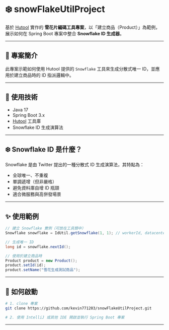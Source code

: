 
# ❄️ snowFlakeUtilProject

基於 [Hutool](https://hutool.cn/) 實作的 **雪花片編碼工具專案**，以「建立商品（Product）」為範例，展示如何在 Spring Boot 專案中整合 **Snowflake ID 生成器**。

---

## 📌 專案簡介

此專案示範如何使用 Hutool 提供的 `Snowflake` 工具來生成分散式唯一 ID，並應用於建立商品時的 ID 指派邏輯中。

---

## 🧰 使用技術

- Java 17
- Spring Boot 3.x
- [Hutool](https://hutool.cn/) 工具庫
- Snowflake ID 生成演算法

---

## ❄️ Snowflake ID 是什麼？

Snowflake 是由 Twitter 提出的一種分散式 ID 生成演算法，其特點為：

- 全球唯一、不重複
- 單調遞增（但非嚴格）
- 避免資料庫自增 ID 瓶頸
- 適合微服務與高併發場景

---


## ✨ 使用範例

```java
// 建立 Snowflake 實例（可放在工具類中）
Snowflake snowflake = IdUtil.getSnowflake(1, 1); // workerId, datacenterId

// 生成唯一 ID
long id = snowflake.nextId();

// 使用於建立商品時
Product product = new Product();
product.setId(id);
product.setName("雪花生成測試商品");
````

---

## 🚀 如何啟動

```bash
# 1. clone 專案
git clone https://github.com/kevin771203/snowFlakeUtilProject.git

# 2. 使用 IntelliJ 或其他 IDE 開啟並執行 Spring Boot 專案
```

---


